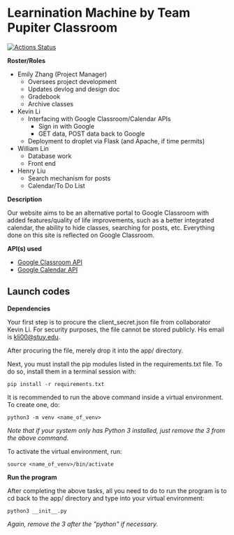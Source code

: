 # Learnination Machine by Team Pupiter Classroom
[![Actions Status](https://github.com/emz1003/softdev-p05/workflows/Web%20app/badge.svg)](https://github.com/emz1003/softdev-p05/actions)

**Roster/Roles**
- Emily Zhang (Project Manager)
  - Oversees project development
  - Updates devlog and design doc
  - Gradebook
  - Archive classes
 - Kevin Li
   - Interfacing with Google Classroom/Calendar APIs
     - Sign in with Google
     - GET data, POST data back to Google
   - Deployment to droplet via Flask (and Apache, if time permits)
 - William Lin
   - Database work
   - Front end
 - Henry Liu
   - Search mechanism for posts
   - Calendar/To Do List

**Description**

Our website aims to be an alternative portal to Google Classroom with added features/quality of life improvements, such as a better integrated calendar, the ability to hide classes, searching for posts, etc. Everything done on this site is reflected on Google Classroom.

**API(s) used**
- [Google Classroom API](https://developers.google.com/classroom/reference/rest)
- [Google Calendar API](https://developers.google.com/calendar/v3/reference)

## Launch codes
**Dependencies**

Your first step is to procure the client_secret.json file from collaborator Kevin Li. For security purposes, the file cannot be stored publicly. His email is kli00@stuy.edu.

After procuring the file, merely drop it into the app/ directory.

Next, you must install the pip modules listed in the requirements.txt file. To do so, install them in a terminal session with:
```
pip install -r requirements.txt
```

It is recommended to run the above command inside a virtual environment. To create one, do:
```
python3 -m venv <name_of_venv>
```
*Note that if your system only has Python 3 installed, just remove the 3 from the above command.*

To activate the virtual environment, run:
```
source <name_of_venv>/bin/activate
```

**Run the program**

After completing the above tasks, all you need to do to run the program is to cd back to the app/ directory and type into your virtual environment:
```
python3 __init__.py
```
*Again, remove the 3 after the "python" if necessary.*
